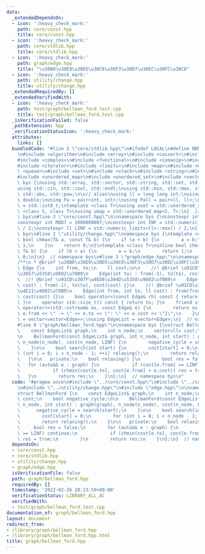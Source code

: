 ```yaml
---
data:
  _extendedDependsOn:
  - icon: ':heavy_check_mark:'
    path: core/const.hpp
    title: core/const.hpp
  - icon: ':heavy_check_mark:'
    path: core/stdlib.hpp
    title: core/stdlib.hpp
  - icon: ':heavy_check_mark:'
    path: graph/edge.hpp
    title: "\u30B0\u30E9\u30D5\u30C6\u30F3\u30D7\u30EC\u30FC\u30C8"
  - icon: ':heavy_check_mark:'
    path: utility/change.hpp
    title: utility/change.hpp
  _extendedRequiredBy: []
  _extendedVerifiedWith:
  - icon: ':heavy_check_mark:'
    path: test/graph/bellman_ford.test.cpp
    title: test/graph/bellman_ford.test.cpp
  _isVerificationFailed: false
  _pathExtension: hpp
  _verificationStatusIcon: ':heavy_check_mark:'
  attributes:
    links: []
  bundledCode: "#line 2 \"core/stdlib.hpp\"\n#ifndef LOCAL\n#define NDEBUG\n#endif\n\
    \n#include <algorithm>\n#include <array>\n#include <cassert>\n#include <cmath>\n\
    #include <complex>\n#include <functional>\n#include <iomanip>\n#include <iostream>\n\
    #include <iterator>\n#include <limits>\n#include <map>\n#include <numeric>\n#include\
    \ <queue>\n#include <set>\n#include <stack>\n#include <string>\n#include <type_traits>\n\
    #include <unordered_map>\n#include <unordered_set>\n#include <vector>\n\nnamespace\
    \ bys {\nusing std::array, std::vector, std::string, std::set, std::map, std::pair;\n\
    using std::cin, std::cout, std::endl;\nusing std::min, std::max, std::sort, std::reverse,\
    \ std::abs, std::pow;\n\n// alias\nusing ll = long long int;\nusing ld = long\
    \ double;\nusing Pa = pair<int, int>;\nusing Pall = pair<ll, ll>;\nusing ibool\
    \ = std::int8_t;\ntemplate <class T>\nusing uset = std::unordered_set<T>;\ntemplate\
    \ <class S, class T>\nusing umap = std::unordered_map<S, T>;\n}  // namespace\
    \ bys\n#line 3 \"core/const.hpp\"\n\nnamespace bys {\nconstexpr int MOD = 998244353;\n\
    constexpr int MOD7 = 1000000007;\nconstexpr int INF = std::numeric_limits<int>::max()\
    \ / 2;\nconstexpr ll LINF = std::numeric_limits<ll>::max() / 2;\n}  // namespace\
    \ bys\n#line 2 \"utility/change.hpp\"\nnamespace bys {\ntemplate <class T>\ninline\
    \ bool chmax(T& a, const T& b) {\n    if (a < b) {\n        a = b;\n        return\
    \ 1;\n    }\n    return 0;\n}\ntemplate <class T>\ninline bool chmin(T& a, const\
    \ T& b) {\n    if (b < a) {\n        a = b;\n        return 1;\n    }\n    return\
    \ 0;\n}\n}  // namespace bys\n#line 3 \"graph/edge.hpp\"\n\nnamespace bys {\n\
    /**\n * @brief \u30B0\u30E9\u30D5\u30C6\u30F3\u30D7\u30EC\u30FC\u30C8\n */\nstruct\
    \ Edge {\n    int from, to;\n    ll cost;\n\n    //! @brief \u91CD\u307F\u306A\
    \u3057\u5358\u9802\u70B9\n    Edge(int to) : from(-1), to(to), cost(1) {}\n  \
    \  //! @brief \u91CD\u307F\u4ED8\u304D\u5358\u9802\u70B9\n    Edge(int to, ll\
    \ cost) : from(-1), to(to), cost(cost) {}\n    //! @brief \u91CD\u307F\u4ED8\u304D\
    \u4E21\u9802\u70B9\n    Edge(int from, int to, ll cost) : from(from), to(to),\
    \ cost(cost) {}\n    bool operator<(const Edge& rh) const { return cost < rh.cost;\
    \ }\n    operator std::size_t() const { return to; }\n    friend std::ostream&\
    \ operator<<(std::ostream& os, const Edge& e) {\n        return os << \"{\" <<\
    \ e.from << \" -> \" << e.to << \": \" << e.cost << \"}\";\n    }\n};\nusing Adj\
    \ = vector<vector<Edge>>;\nusing EdgeList = vector<Edge>;\n}  // namespace bys\n\
    #line 6 \"graph/bellman_ford.hpp\"\n\nnamespace bys {\nstruct BellmanFord {\n\
    \    const EdgeList& graph;\n    int n_node;\n    vector<ll> cost;\n    bool negative_cycle;\n\
    \n    BellmanFord(const EdgeList& graph, int n_node, int start) : graph(graph),\
    \ n_node(n_node), cost(n_node, LINF) {\n        negative_cycle = search(start);\n\
    \    }\n\n    bool search(int start) {\n        cost[start] = 0;\n        for\
    \ (int i = 0; i < n_node - 1; ++i) relaxing();\n        return relaxing();\n \
    \   }\n\n   private:\n    bool relaxing() {\n        bool res = false;\n     \
    \   for (auto&& e : graph) {\n            if (cost[e.from] == LINF) continue;\n\
    \            if (chmin(cost[e.to], cost[e.from] + e.cost)) res = true;\n     \
    \   }\n        return res;\n    }\n};\n}  // namespace bys\n"
  code: "#pragma once\n#include \"../core/const.hpp\"\n#include \"../core/stdlib.hpp\"\
    \n#include \"../utility/change.hpp\"\n#include \"edge.hpp\"\n\nnamespace bys {\n\
    struct BellmanFord {\n    const EdgeList& graph;\n    int n_node;\n    vector<ll>\
    \ cost;\n    bool negative_cycle;\n\n    BellmanFord(const EdgeList& graph, int\
    \ n_node, int start) : graph(graph), n_node(n_node), cost(n_node, LINF) {\n  \
    \      negative_cycle = search(start);\n    }\n\n    bool search(int start) {\n\
    \        cost[start] = 0;\n        for (int i = 0; i < n_node - 1; ++i) relaxing();\n\
    \        return relaxing();\n    }\n\n   private:\n    bool relaxing() {\n   \
    \     bool res = false;\n        for (auto&& e : graph) {\n            if (cost[e.from]\
    \ == LINF) continue;\n            if (chmin(cost[e.to], cost[e.from] + e.cost))\
    \ res = true;\n        }\n        return res;\n    }\n};\n}  // namespace bys\n"
  dependsOn:
  - core/const.hpp
  - core/stdlib.hpp
  - utility/change.hpp
  - graph/edge.hpp
  isVerificationFile: false
  path: graph/bellman_ford.hpp
  requiredBy: []
  timestamp: '2022-02-26 20:23:59+09:00'
  verificationStatus: LIBRARY_ALL_AC
  verifiedWith:
  - test/graph/bellman_ford.test.cpp
documentation_of: graph/bellman_ford.hpp
layout: document
redirect_from:
- /library/graph/bellman_ford.hpp
- /library/graph/bellman_ford.hpp.html
title: graph/bellman_ford.hpp
---
```

